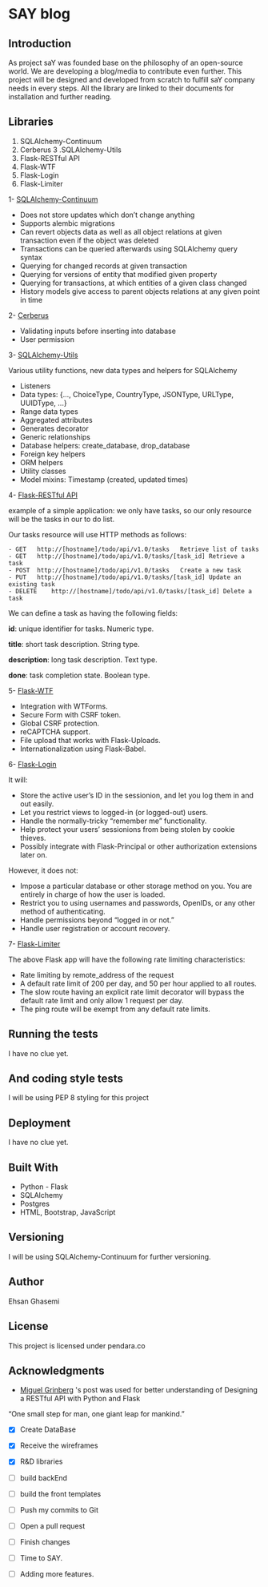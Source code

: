 # SAY blog


## Introduction 

As project saY was founded base on the philosophy of an
open-source world. We are developing a blog/media to contribute even further.
This project will be designed and developed from scratch to fulfill saY company needs in every steps.
All the library are linked to their documents for installation and further reading.

     
## Libraries

1. SQLAlchemy-Continuum
2. Cerberus
3 .SQLAlchemy-Utils
4. Flask-RESTful API
5. Flask-WTF
6. Flask-Login
7. Flask-Limiter


1- [SQLAlchemy-Continuum](https://sqlalchemy-continuum.readthedocs.io/en/latest/intro.html#why)

- Does not store updates which don’t change anything
- Supports alembic migrations
- Can revert objects data as well as all object relations at given transaction even if the object was deleted
- Transactions can be queried afterwards using SQLAlchemy query syntax
- Querying for changed records at given transaction
- Querying for versions of entity that modified given property
- Querying for transactions, at which entities of a given class changed
- History models give access to parent objects relations at any given point in time

2- [Cerberus](http://docs.python-cerberus.org/en/stable/usage.html#basic-usage)

- Validating inputs before inserting into database
- User permission


3- [SQLAlchemy-Utils](https://sqlalchemy-utils.readthedocs.io/en/latest/)

Various utility functions, new data types and helpers for SQLAlchemy
- Listeners
- Data types: {..., ChoiceType, CountryType, JSONType, URLType, UUIDType, ...}
- Range data types
- Aggregated attributes
- Generates decorator
- Generic relationships
- Database helpers: create_database, drop_database
- Foreign key helpers
- ORM helpers
- Utility classes
- Model mixins: Timestamp (created, updated times)
    


4- [Flask-RESTful API](https://flask-restful.readthedocs.io/en/latest/quickstart.html)

example of a simple application: we only have tasks, 
so our only resource will be the tasks in our to do list.

Our tasks resource will use HTTP methods as follows:
    
        
    - GET	http://[hostname]/todo/api/v1.0/tasks	Retrieve list of tasks
    - GET	http://[hostname]/todo/api/v1.0/tasks/[task_id]	Retrieve a task
    - POST	http://[hostname]/todo/api/v1.0/tasks	Create a new task
    - PUT	http://[hostname]/todo/api/v1.0/tasks/[task_id]	Update an existing task
    - DELETE	http://[hostname]/todo/api/v1.0/tasks/[task_id]	Delete a task
 
 We can define a task as having the following fields:

**id**: unique identifier for tasks. Numeric type.

**title**: short task description. String type.

**description**: long task description. Text type.

**done**: task completion state. Boolean type.



5- [Flask-WTF](https://flask-wtf.readthedocs.io/en/stable/)

- Integration with WTForms.
- Secure Form with CSRF token.
- Global CSRF protection.
- reCAPTCHA support.
- File upload that works with Flask-Uploads.
- Internationalization using Flask-Babel.


6- [Flask-Login](https://flask-login.readthedocs.io/en/latest/)

It will:
- Store the active user’s ID in the sessionion, and let you log them in and out easily.
- Let you restrict views to logged-in (or logged-out) users.
- Handle the normally-tricky “remember me” functionality.
- Help protect your users’ sessionions from being stolen by cookie thieves.
- Possibly integrate with Flask-Principal or other authorization extensions later on.

However, it does not:
- Impose a particular database or other storage method on you. You are entirely in charge of how the user is loaded.
- Restrict you to using usernames and passwords, OpenIDs, or any other method of authenticating.
- Handle permissions beyond “logged in or not.”
- Handle user registration or account recovery.



7- [Flask-Limiter](https://flask-limiter.readthedocs.io/en/stable/)

The above Flask app will have the following rate limiting characteristics:
   
- Rate limiting by remote_address of the request
- A default rate limit of 200 per day, and 50 per hour applied to all routes.
- The slow route having an explicit rate limit decorator will bypass the default rate limit and only allow 1 request per day.
- The ping route will be exempt from any default rate limits.

   
## Running the tests

I have no clue yet.

## And coding style tests

I will be using PEP 8 styling for this project

## Deployment

I have no clue yet.

## Built With

- Python - Flask
- SQLAlchemy
- Postgres
- HTML, Bootstrap, JavaScript


## Versioning

I will be using SQLAlchemy-Continuum for further versioning.

## Author

Ehsan Ghasemi 

## License

This project is licensed under pendara.co

## Acknowledgments

-  [Miguel Grinberg](https://blog.miguelgrinberg.com/post/designing-a-restful-api-with-python-and-flask) 's 
post was used for better understanding of Designing a RESTful API with Python and Flask

“One small step for man, one giant leap for mankind.” 

- [x] Create DataBase
- [x] Receive the wireframes
- [x] R&D libraries
- [ ] build backEnd
- [ ] build the front templates
- [ ] Push my commits to Git
- [ ] Open a pull request
- [ ] Finish changes
- [ ] Time to SAY.
- [ ] Adding more features.




